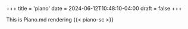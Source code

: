 +++
title = 'piano'
date = 2024-06-12T10:48:10-04:00
draft = false
+++

This is Piano.md rendering
{{< piano-sc >}}